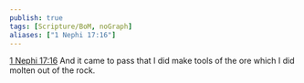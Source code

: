 ```yaml
---
publish: true
tags: [Scripture/BoM, noGraph]
aliases: ["1 Nephi 17:16"]
---
```

[1 Nephi 17:16](https://churchofjesuschrist.org/study/scriptures/bofm/1-ne/17?lang=eng&id=p16#p16) And it came to pass that I did make tools of the ore which I did molten out of the rock.
